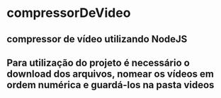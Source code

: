 # compressorDeVideo
## compressor de vídeo utilizando NodeJS

## Para utilização do projeto é necessário o download dos arquivos, nomear os vídeos em ordem numérica e guardá-los na pasta videos

